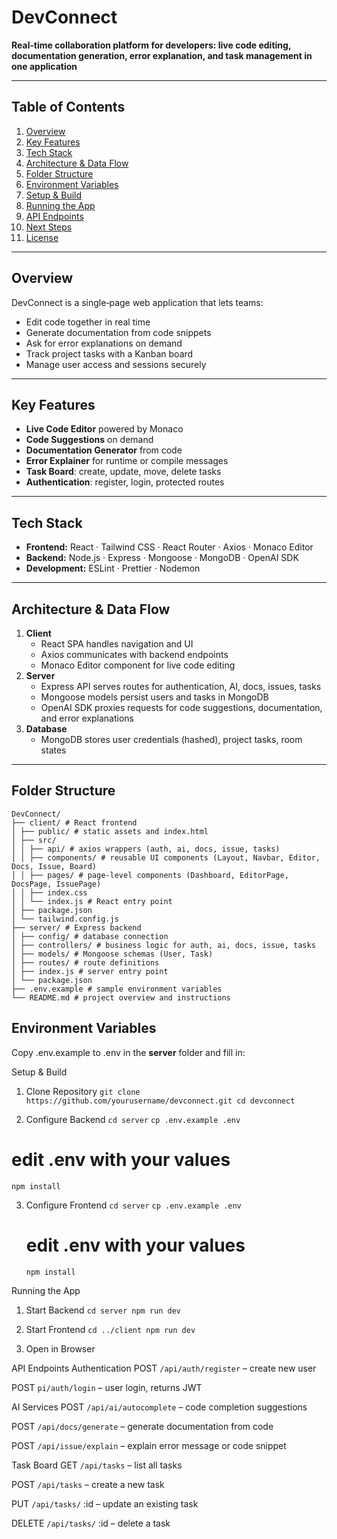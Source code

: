 # DevConnect

**Real‑time collaboration platform for developers: live code editing, documentation generation, error explanation, and task management in one application**

---

## Table of Contents

1. [Overview](#overview)  
2. [Key Features](#key-features)  
3. [Tech Stack](#tech-stack)  
4. [Architecture & Data Flow](#architecture--data-flow)  
5. [Folder Structure](#folder-structure)  
6. [Environment Variables](#environment-variables)  
7. [Setup & Build](#setup--build)  
8. [Running the App](#running-the-app)  
9. [API Endpoints](#api-endpoints)  
10. [Next Steps](#next-steps)  
11. [License](#license)  

---

## Overview

DevConnect is a single‑page web application that lets teams:
- Edit code together in real time  
- Generate documentation from code snippets  
- Ask for error explanations on demand  
- Track project tasks with a Kanban board  
- Manage user access and sessions securely  

---

## Key Features

- **Live Code Editor** powered by Monaco  
- **Code Suggestions** on demand  
- **Documentation Generator** from code  
- **Error Explainer** for runtime or compile messages  
- **Task Board**: create, update, move, delete tasks  
- **Authentication**: register, login, protected routes  

---

## Tech Stack

- **Frontend:** React · Tailwind CSS · React Router · Axios · Monaco Editor  
- **Backend:** Node.js · Express · Mongoose · MongoDB · OpenAI SDK  
- **Development:** ESLint · Prettier · Nodemon  

---

## Architecture & Data Flow

1. **Client**  
   - React SPA handles navigation and UI  
   - Axios communicates with backend endpoints  
   - Monaco Editor component for live code editing  
2. **Server**  
   - Express API serves routes for authentication, AI, docs, issues, tasks  
   - Mongoose models persist users and tasks in MongoDB  
   - OpenAI SDK proxies requests for code suggestions, documentation, and error explanations  
3. **Database**  
   - MongoDB stores user credentials (hashed), project tasks, room states  

---

## Folder Structure
	DevConnect/
	├── client/ # React frontend
	│ ├── public/ # static assets and index.html
	│ ├── src/
	│ │ ├── api/ # axios wrappers (auth, ai, docs, issue, tasks)
	│ │ ├── components/ # reusable UI components (Layout, Navbar, Editor, Docs, Issue, Board)
	│ │ ├── pages/ # page-level components (Dashboard, EditorPage, DocsPage, IssuePage)
	│ │ ├── index.css
	│ │ └── index.js # React entry point
	│ ├── package.json
	│ └── tailwind.config.js
	├── server/ # Express backend
	│ ├── config/ # database connection
	│ ├── controllers/ # business logic for auth, ai, docs, issue, tasks
	│ ├── models/ # Mongoose schemas (User, Task)
	│ ├── routes/ # route definitions
	│ ├── index.js # server entry point
	│ └── package.json
	├── .env.example # sample environment variables
	└── README.md # project overview and instructions

## Environment Variables

Copy .env.example to .env in the **server** folder and fill in:

Setup & Build
1. Clone Repository
`git clone https://github.com/yourusername/devconnect.git
cd devconnect`

2. Configure Backend
`cd server`
`cp .env.example .env`
# edit .env with your values
`npm install`

3. Configure Frontend
   `cd server`
   `cp .env.example .env`
   # edit .env with your values
   `npm install`


Running the App
1. Start Backend 
        `cd server
        npm run dev`

2. Start Frontend
        `cd ../client
        npm run dev`

3. Open in Browser


API Endpoints
Authentication
POST `/api/auth/register` – create new user

POST `pi/auth/login` – user login, returns JWT

AI Services
POST `/api/ai/autocomplete` – code completion suggestions

POST `/api/docs/generate` – generate documentation from code

POST `/api/issue/explain` – explain error message or code snippet

Task Board
GET `/api/tasks` – list all tasks

POST `/api/tasks` – create a new task

PUT `/api/tasks/` :id – update an existing task

DELETE `/api/tasks/` :id – delete a task
